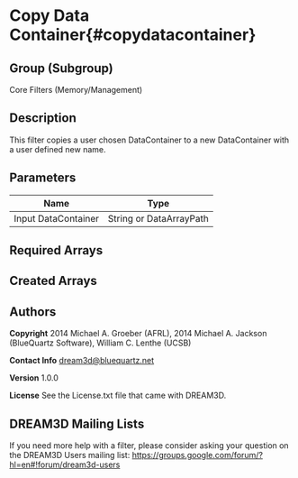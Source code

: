 Copy Data Container{#copydatacontainer}
=====

## Group (Subgroup) ##
Core Filters (Memory/Management)


## Description ##
This filter copies a user chosen DataContainer to a new DataContainer with a user defined new name.

## Parameters ##
| Name             | Type |
|------------------|------|
| Input DataContainer | String or DataArrayPath |

## Required Arrays ##




## Created Arrays ##




## Authors ##

**Copyright** 2014 Michael A. Groeber (AFRL), 2014 Michael A. Jackson (BlueQuartz Software), William C. Lenthe (UCSB)

**Contact Info** dream3d@bluequartz.net

**Version** 1.0.0

**License**  See the License.txt file that came with DREAM3D.



## DREAM3D Mailing Lists ##

If you need more help with a filter, please consider asking your question on the DREAM3D Users mailing list:
https://groups.google.com/forum/?hl=en#!forum/dream3d-users


